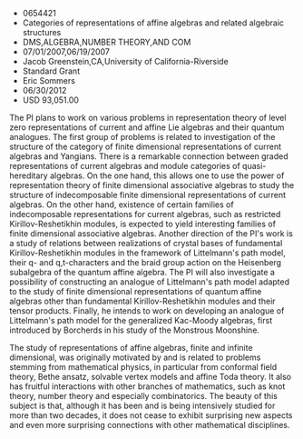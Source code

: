 
* 0654421
* Categories of representations of affine algebras and related algebraic structures
* DMS,ALGEBRA,NUMBER THEORY,AND COM
* 07/01/2007,06/19/2007
* Jacob Greenstein,CA,University of California-Riverside
* Standard Grant
* Eric Sommers
* 06/30/2012
* USD 93,051.00

The PI plans to work on various problems in representation theory of level zero
representations of current and affine Lie algebras and their quantum analogues.
The first group of problems is related to investigation of the structure of the
category of finite dimensional representations of current algebras and Yangians.
There is a remarkable connection between graded representations of current
algebras and module categories of quasi-hereditary algebras. On the one hand,
this allows one to use the power of representation theory of finite dimensional
associative algebras to study the structure of indecomposable finite dimensional
representations of current algebras. On the other hand, existence of certain
families of indecomposable representations for current algebras, such as
restricted Kirillov-Reshetikhin modules, is expected to yield interesting
families of finite dimensional associative algebras. Another direction of the
PI's work is a study of relations between realizations of crystal bases of
fundamental Kirillov-Reshetikhin modules in the framework of Littelmann's path
model, their q- and q,t-characters and the braid group action on the Heisenberg
subalgebra of the quantum affine algebra. The PI will also investigate a
possibility of constructing an analogue of Littelmann's path model adapted to
the study of finite dimensional representations of quantum affine algebras other
than fundamental Kirillov-Reshetikhin modules and their tensor products.
Finally, he intends to work on developing an analogue of Littelmann's path model
for the generalized Kac-Moody algebras, first introduced by Borcherds in his
study of the Monstrous Moonshine.

The study of representations of affine algebras, finite and infinite
dimensional, was originally motivated by and is related to problems stemming
from mathematical physics, in particular from conformal field theory, Bethe
ansatz, solvable vertex models and affine Toda theory. It also has fruitful
interactions with other branches of mathematics, such as knot theory, number
theory and especially combinatorics. The beauty of this subject is that,
although it has been and is being intensively studied for more than two decades,
it does not cease to exhibit surprising new aspects and even more surprising
connections with other mathematical disciplines.
